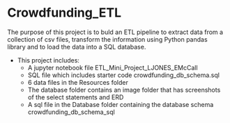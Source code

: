 # Crowdfunding_ETL
The purpose of this project is to buld an ETL pipeline to extract data from a collection of csv files, transform the information using Python pandas library and to load the
data into a SQL database.

* This project includes:<br>
    * A jupyter notebook file ETL_Mini_Project_LJONES_EMcCall <br>
    * SQL file which includes starter code crowdfunding_db_schema.sql <br>
    * 6 data files in the Resources folder <br>
    * The database folder contains an image folder that has screenshots of the select statements and ERD <br>
    * A sql file in the Database folder containing the database schema crowdfunding_db_schema_sql
     

